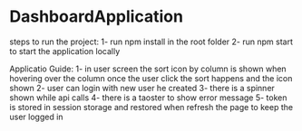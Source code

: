 # DashboardApplication

steps to run the project:
1- run npm install in the root folder
2- run npm start to start the application locally


Applicatio Guide:
1- in user screen the sort icon by column is shown when hovering over the column once the user click the sort happens and the icon shown
2- user can login with new user he created
3- there is a spinner shown while api calls
4- there is a taoster to show error message
5- token is stored in session storage and restored when refresh the page to keep the user logged in